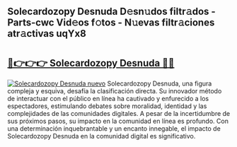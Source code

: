 ## Solecardozopy Desnuda D𝚎sn𝚞dos filtr𝚊dos - Parts-cwc Vid𝚎os f𝚘tos - N𝚞evas filtr𝚊ciones atr𝚊ctivas uqYx8

# <h2><a href="http://mb4w0ia.tromn.icu/?c=Solecardozopy+Desnuda">🔗👉👉👉 Solecardozopy Desnuda 🔗🔗</a></h2>

[![Solecardozopy Desnuda nuevo](https://i.imgur.com/pEAQMta.gif)](http://mb4w0ia.tromn.icu/?c=Solecardozopy+Desnuda)
Solecardozopy Desnuda, una figura compleja y esquiva, desafía la clasificación directa. Su innovador método de interactuar con el público en línea ha cautivado y enfurecido a los espectadores, estimulando debates sobre moralidad, identidad y las complejidades de las comunidades digitales. A pesar de la incertidumbre de sus próximos pasos, su impacto en la comunidad en línea es profundo. Con una determinación inquebrantable y un encanto innegable, el impacto de Solecardozopy Desnuda en la comunidad digital es significativo.

